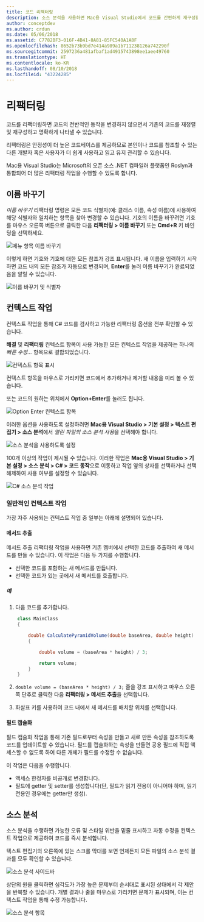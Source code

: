 ```yaml
---
title: 코드 리팩터링
description: 소스 분석을 사용하면 Mac용 Visual Studio에서 코드를 간편하게 재구성할 수 있습니다.
author: conceptdev
ms.author: crdun
ms.date: 05/06/2018
ms.assetid: C7782BF3-016F-4B41-8A81-85FC540A1A8F
ms.openlocfilehash: 8652b73b9bd7e414a989a1b711238126a742290f
ms.sourcegitcommit: 2597236a481afbaf1ad4915743898ee1aee49760
ms.translationtype: HT
ms.contentlocale: ko-KR
ms.lasthandoff: 08/10/2018
ms.locfileid: "43224285"
---
```

# <a name="refactoring"></a>리팩터링

코드를 리팩터링하면 코드의 전반적인 동작을 변경하지 않으면서 기존의 코드를 재정렬 및 재구성하고 명확하게 나타낼 수 있습니다.

리팩터링은 안정성이 더 높은 코드베이스를 제공하므로 본인이나 코드를 참조할 수 있는 다른 개발자 혹은 사용자가 더 쉽게 사용하고 읽고 유지 관리할 수 있습니다.

Mac용 Visual Studio는 Microsoft의 오픈 소스 .NET 컴파일러 플랫폼인 Roslyn과 통합되어 더 많은 리팩터링 작업을 수행할 수 있도록 합니다.

## <a name="renaming"></a>이름 바꾸기 

*이름 바꾸기* 리팩터링 명령은 모든 코드 식별자(예: 클래스 이름, 속성 이름)에 사용하여 해당 식별자와 일치하는 항목을 찾아 변경할 수 있습니다. 기호의 이름을 바꾸려면 기호를 마우스 오른쪽 버튼으로 클릭한 다음 **리팩터링 > 이름 바꾸기** 또는 **Cmd+R** 키 바인딩을 선택하세요.

![메뉴 항목 이름 바꾸기](media/refactoring-renaming1.png)

이렇게 하면 기호와 기호에 대한 모든 참조가 강조 표시됩니다. 새 이름을 입력하기 시작하면 코드 내의 모든 참조가 자동으로 변경되며, **Enter**를 눌러 이름 바꾸기가 완료되었음을 알릴 수 있습니다.

 ![이름 바꾸기 및 식별자](media/refactoring-renaming2.png)

## <a name="context-actions"></a>컨텍스트 작업

컨텍스트 작업을 통해 C# 코드를 검사하고 가능한 리팩터링 옵션을 전부 확인할 수 있습니다. 

**해결** 및 **리팩터링** 컨텍스트 항목이 사용 가능한 모든 컨텍스트 작업을 제공하는 하나의 *빠른 수정...* 항목으로 결합되었습니다.

![컨텍스트 항목 표시](media/refactoring-context-action.png)

컨텍스트 항목을 마우스로 가리키면 코드에서 추가하거나 제거할 내용을 미리 볼 수 있습니다.

또는 코드의 원하는 위치에서 **Option+Enter**를 눌러도 됩니다.

![Option Enter 컨텍스트 항목](media/refactoring-image2a.png)

이러한 옵션을 사용하도록 설정하려면 **Mac용 Visual Studio > 기본 설정 > 텍스트 편집기 > 소스 분석**에서 *열린 파일의 소스 분석 사용*을 선택해야 합니다.

 ![소스 분석을 사용하도록 설정](media/refactoring-options.png)

100개 이상의 작업이 제시될 수 있습니다. 이러한 작업은 **Mac용 Visual Studio > 기본 설정 > 소스 분석 > C# > 코드 동작**으로 이동하고 작업 옆의 상자를 선택하거나 선택 해제하여 사용 여부를 설정할 수 있습니다.

 ![C# 소스 분석 작업](media/refactoring-image3a.png)

### <a name="common-context-actions"></a>일반적인 컨텍스트 작업

가장 자주 사용되는 컨텍스트 작업 중 일부는 아래에 설명되어 있습니다.

#### <a name="extract-method"></a>메서드 추출

메서드 추출 리팩터링 작업을 사용하면 기존 멤버에서 선택한 코드를 추출하여 새 메서드를 만들 수 있습니다. 이 작업은 다음 두 가지를 수행합니다.

* 선택한 코드를 포함하는 새 메서드를 만듭니다.
* 선택한 코드가 있는 곳에서 새 메서드를 호출합니다.

##### <a name="example"></a>예

1. 다음 코드를 추가합니다.

```csharp
    class MainClass
    {

        double CalculatePyramidVolume(double baseArea, double height)
        {

            double volume = (baseArea * height) / 3;

            return volume;
        }
    }
```

2. `double volume = (baseArea * height) / 3;` 줄을 강조 표시하고 마우스 오른쪽 단추로 클릭한 다음 **리팩터링 > 메서드 추출**을 선택합니다.

3. 화살표 키를 사용하여 코드 내에서 새 메서드를 배치할 위치를 선택합니다.


#### <a name="encapsulate-field"></a>필드 캡슐화

필드 캡슐화 작업을 통해 기존 필드로부터 속성을 만들고 새로 만든 속성을 참조하도록 코드를 업데이트할 수 있습니다. 필드를 캡슐화하는 속성을 만들면 공용 필드에 직접 액세스할 수 없도록 하여 다른 개체가 필드를 수정할 수 없습니다.

이 작업은 다음을 수행합니다.

* 액세스 한정자를 비공개로 변경합니다.
* 필드에 getter 및 setter를 생성합니다(단, 필드가 읽기 전용이 아니어야 하며, 읽기 전용인 경우에는 getter만 생성).


## <a name="source-analysis"></a>소스 분석

소스 분석을 수행하면 가능한 오류 및 스타일 위반을 밑줄 표시하고 자동 수정을 컨텍스트 작업으로 제공하여 코드를 즉시 분석합니다. 

텍스트 편집기의 오른쪽에 있는 스크롤 막대를 보면 언제든지 모든 파일의 소스 분석 결과를 모두 확인할 수 있습니다.

 ![소스 분석 사이드바](media/refactoring-image4a.png)

상단의 원을 클릭하면 심각도가 가장 높은 문제부터 순서대로 표시된 상태에서 각 제안을 반복할 수 있습니다. 개별 결과나 줄을 마우스로 가리키면 문제가 표시되며, 이는 컨텍스트 작업을 통해 수정 가능합니다.

 ![소스 분석 항목](media/refactoring-image5.png)

